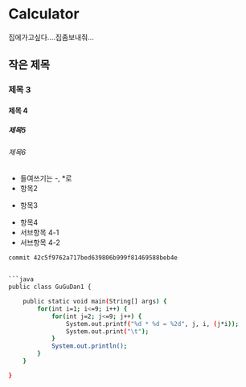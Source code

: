 # Calculator

집에가고싶다....집좀보내줘...
## 작은 제목
### 제목 3
#### 제목 4
##### 제목5
###### 제목6

 - 들여쓰기는 -, *로
 - 항목2
 * 항목3
 - 항목4
  - 서브항목 4-1
  - 서브항목 4-2

```bash
commit 42c5f9762a717bed639806b999f81469588beb4e


```java
public class GuGuDan1 {

    public static void main(String[] args) {
        for(int i=1; i<=9; i++) {
            for(int j=2; j<=9; j++) {
                System.out.printf("%d * %d = %2d", j, i, (j*i));
                System.out.print("\t");
            }
            System.out.println();
        }
    }

}


